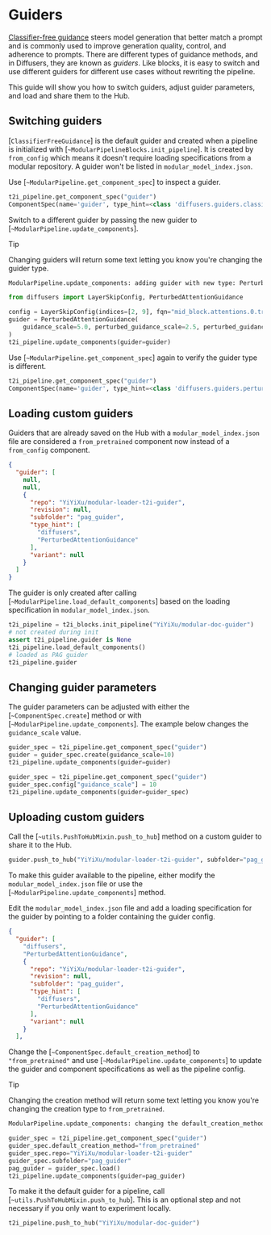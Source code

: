 <!--Copyright 2025 The HuggingFace Team. All rights reserved.

Licensed under the Apache License, Version 2.0 (the "License"); you may not use this file except in compliance with
the License. You may obtain a copy of the License at

http://www.apache.org/licenses/LICENSE-2.0

Unless required by applicable law or agreed to in writing, software distributed under the License is distributed on
an "AS IS" BASIS, WITHOUT WARRANTIES OR CONDITIONS OF ANY KIND, either express or implied. See the License for the
specific language governing permissions and limitations under the License.
-->

# Guiders

[Classifier-free guidance](https://huggingface.co/papers/2207.12598) steers model generation that better match a prompt and is commonly used to improve generation quality, control, and adherence to prompts. There are different types of guidance methods, and in Diffusers, they are known as *guiders*. Like blocks, it is easy to switch and use different guiders for different use cases without rewriting the pipeline.

This guide will show you how to switch guiders, adjust guider parameters, and load and share them to the Hub.

## Switching guiders

[`ClassifierFreeGuidance`] is the default guider and created when a pipeline is initialized with [`~ModularPipelineBlocks.init_pipeline`]. It is created by `from_config` which means it doesn't require loading specifications from a modular repository. A guider won't be listed in `modular_model_index.json`.

Use [`~ModularPipeline.get_component_spec`] to inspect a guider.

```py
t2i_pipeline.get_component_spec("guider")
ComponentSpec(name='guider', type_hint=<class 'diffusers.guiders.classifier_free_guidance.ClassifierFreeGuidance'>, description=None, config=FrozenDict([('guidance_scale', 7.5), ('guidance_rescale', 0.0), ('use_original_formulation', False), ('start', 0.0), ('stop', 1.0), ('_use_default_values', ['start', 'guidance_rescale', 'stop', 'use_original_formulation'])]), repo=None, subfolder=None, variant=None, revision=None, default_creation_method='from_config')
```

Switch to a different guider by passing the new guider to [`~ModularPipeline.update_components`].

> [!TIP]
> Changing guiders will return some text letting you know you're changing the guider type.
> ```bash
> ModularPipeline.update_components: adding guider with new type: PerturbedAttentionGuidance, previous type: ClassifierFreeGuidance
> ```

```py
from diffusers import LayerSkipConfig, PerturbedAttentionGuidance

config = LayerSkipConfig(indices=[2, 9], fqn="mid_block.attentions.0.transformer_blocks", skip_attention=False, skip_attention_scores=True, skip_ff=False)
guider = PerturbedAttentionGuidance(
    guidance_scale=5.0, perturbed_guidance_scale=2.5, perturbed_guidance_config=config
)
t2i_pipeline.update_components(guider=guider)
```

Use [`~ModularPipeline.get_component_spec`] again to verify the guider type is different.

```py
t2i_pipeline.get_component_spec("guider")
ComponentSpec(name='guider', type_hint=<class 'diffusers.guiders.perturbed_attention_guidance.PerturbedAttentionGuidance'>, description=None, config=FrozenDict([('guidance_scale', 5.0), ('perturbed_guidance_scale', 2.5), ('perturbed_guidance_start', 0.01), ('perturbed_guidance_stop', 0.2), ('perturbed_guidance_layers', None), ('perturbed_guidance_config', LayerSkipConfig(indices=[2, 9], fqn='mid_block.attentions.0.transformer_blocks', skip_attention=False, skip_attention_scores=True, skip_ff=False, dropout=1.0)), ('guidance_rescale', 0.0), ('use_original_formulation', False), ('start', 0.0), ('stop', 1.0), ('_use_default_values', ['perturbed_guidance_start', 'use_original_formulation', 'perturbed_guidance_layers', 'stop', 'start', 'guidance_rescale', 'perturbed_guidance_stop']), ('_class_name', 'PerturbedAttentionGuidance'), ('_diffusers_version', '0.35.0.dev0')]), repo=None, subfolder=None, variant=None, revision=None, default_creation_method='from_config')
```

## Loading custom guiders

Guiders that are already saved on the Hub with a `modular_model_index.json` file are considered a `from_pretrained` component now instead of a `from_config` component.

```json
{
  "guider": [
    null,
    null,
    {
      "repo": "YiYiXu/modular-loader-t2i-guider",
      "revision": null,
      "subfolder": "pag_guider",
      "type_hint": [
        "diffusers",
        "PerturbedAttentionGuidance"
      ],
      "variant": null
    }
  ]
}
```

The guider is only created after calling [`~ModularPipeline.load_default_components`] based on the loading specification in `modular_model_index.json`.

```py
t2i_pipeline = t2i_blocks.init_pipeline("YiYiXu/modular-doc-guider")
# not created during init
assert t2i_pipeline.guider is None
t2i_pipeline.load_default_components()
# loaded as PAG guider
t2i_pipeline.guider
```


## Changing guider parameters

The guider parameters can be adjusted with either the [`~ComponentSpec.create`] method or with [`~ModularPipeline.update_components`]. The example below changes the `guidance_scale` value.

<hfoptions id="switch">
<hfoption id="create">

```py
guider_spec = t2i_pipeline.get_component_spec("guider")
guider = guider_spec.create(guidance_scale=10)
t2i_pipeline.update_components(guider=guider)
```

</hfoption>
<hfoption id="update_components">

```py
guider_spec = t2i_pipeline.get_component_spec("guider")
guider_spec.config["guidance_scale"] = 10
t2i_pipeline.update_components(guider=guider_spec)
```

</hfoption>
</hfoptions>

## Uploading custom guiders

Call the [`~utils.PushToHubMixin.push_to_hub`] method on a custom guider to share it to the Hub.

```py
guider.push_to_hub("YiYiXu/modular-loader-t2i-guider", subfolder="pag_guider")
```

To make this guider available to the pipeline, either modify the `modular_model_index.json` file or use the [`~ModularPipeline.update_components`] method.

<hfoptions id="upload">
<hfoption id="modular_model_index.json">

Edit the `modular_model_index.json` file and add a loading specification for the guider by pointing to a folder containing the guider config.

```json
{
  "guider": [
    "diffusers",
    "PerturbedAttentionGuidance",
    {
      "repo": "YiYiXu/modular-loader-t2i-guider",
      "revision": null,
      "subfolder": "pag_guider",
      "type_hint": [
        "diffusers",
        "PerturbedAttentionGuidance"
      ],
      "variant": null
    }
  ],
```

</hfoption>
<hfoption id="update_components">

Change the [`~ComponentSpec.default_creation_method`] to `"from_pretrained"` and use [`~ModularPipeline.update_components`] to update the guider and component specifications as well as the pipeline config.

> [!TIP]
> Changing the creation method will return some text letting you know you're changing the creation type to `from_pretrained`.
> ```bash
> ModularPipeline.update_components: changing the default_creation_method of guider from from_config to from_pretrained.
> ```

```py
guider_spec = t2i_pipeline.get_component_spec("guider")
guider_spec.default_creation_method="from_pretrained"
guider_spec.repo="YiYiXu/modular-loader-t2i-guider"
guider_spec.subfolder="pag_guider"
pag_guider = guider_spec.load()
t2i_pipeline.update_components(guider=pag_guider)
```

To make it the default guider for a pipeline, call [`~utils.PushToHubMixin.push_to_hub`]. This is an optional step and not necessary if you only want to experiment locally.

```py
t2i_pipeline.push_to_hub("YiYiXu/modular-doc-guider")
```

</hfoption>
</hfoptions>